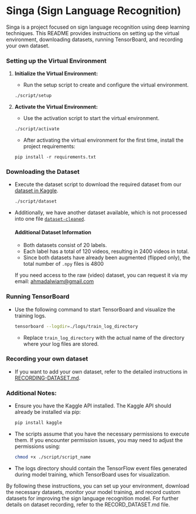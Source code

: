 # Singa (Sign Language Recognition)

Singa is a project focused on sign language recognition using deep learning techniques. This README provides instructions on setting up the virtual environment, downloading datasets, running TensorBoard, and recording your own dataset.

### Setting up the Virtual Environment

1. **Initialize the Virtual Environment:**

   - Run the setup script to create and configure the virtual environment.

   ```sh
   ./script/setup
   ```

2. **Activate the Virtual Environment:**

   - Use the activation script to start the virtual environment.

   ```sh
   ./script/activate
   ```

   - After activating the virtual environment for the first time, install the project requirements:

   ```
   pip install -r requirements.txt
   ```

### Downloading the Dataset

- Execute the dataset script to download the required dataset from our [dataset in Kaggle](https://www.kaggle.com/datasets/jirenmaa/asl-npy-20-action-60fps-225feature-no-augment).

  ```sh
  ./script/dataset
  ```

- Additionally, we have another dataset available, which is not processed into one file [`dataset-cleaned`](https://www.kaggle.com/datasets/jirenmaa/asl-npy-20-action-60fps-225feature-cleaned).

  #### Additional Dataset Information
    - Both datasets consist of 20 labels.
    - Each label has a total of 120 videos, resulting in 2400 videos in total.
    - Since both datasets have already been augmented (flipped only), the total number of `.npy` files is 4800

  If you need access to the raw (video) dataset, you can request it via my email: [ahmadalwiam@gmail.com](mailto:ahmadalwiam@gmail.com)

### Running TensorBoard

- Use the following command to start TensorBoard and visualize the training logs.

  ```sh
  tensorboard --logdir=./logs/train_log_directory
  ```

  - Replace `train_log_directory` with the actual name of the directory where your log files are stored.

### Recording your own dataset

- If you want to add your own dataset, refer to the detailed instructions in [RECORDING-DATASET.md](./tutorial/RECORDING-DATASET.md).

### Additional Notes:

- Ensure you have the Kaggle API installed. The Kaggle API should already be installed via pip:

  ```sh
  pip install kaggle
  ```

- The scripts assume that you have the necessary permissions to execute them. If you encounter permission issues, you may need to adjust the permissions using:

  ```sh
  chmod +x ./script/script_name
  ```

- The logs directory should contain the TensorFlow event files generated during model training, which TensorBoard uses for visualization.

By following these instructions, you can set up your environment, download the necessary datasets, monitor your model training, and record custom datasets for improving the sign language recognition model. For further details on dataset recording, refer to the RECORD_DATASET.md file.
